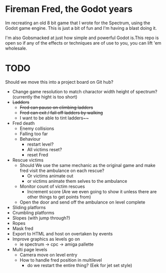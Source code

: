 # Fireman Fred, the Godot years

Im recreating an old 8 bit game that I wrote for the Spectrum, using the Godot game engine. This is just a bit of fun and I'm having a blast doing it. 

I'm also Gobsmacked at just how simple and powerful Godot is.This repo is open so if any of the effects or techniques are of use to you, you can lift 'em wholesale.






# TODO

Should we move this into a project board on Git hub?

+ Change game resolution to match charactor width height of spectrum? (currently the hight is too short)
+ ~~Ladders~~
  + ~~Fred can pause on climbing ladders~~
  + ~~Fred can exit / fall off ladders by walking~~
  + I want to be able to tint ladders~~
+ Fred death
  + Enemy collisions
  + Falling too far
  + Behaviour
    + restart level?
    +   All victims reset?
    + reset Fred
+ Rescue victims
    + Should We use the same mechanic as the original game and make fred visit the ambulance on each rescue?
        + Or victims animate out
        + or victims animate them selves to the ambulance
    + Monitor count of victim rescues
        + Increment score (Are we even going to show it unless there are other things to get points from)
    + Open the door and send off the ambulance on level complete
+ Sliding platforns
+ Crumbling platforms
+ Slopes (with jump through?)
+ Ropes
+ Mask fred
+ Export to HTML and host on overtaken by events
+ Improve graphics as levels go on 
  + ie spectrum -> cpc -> amiga pallette
+ Multi page levels
  + Camera move on level entry
  + How to handle fred position in multilevel
    + do we restart the entire thing? (Eek for jet set style)
